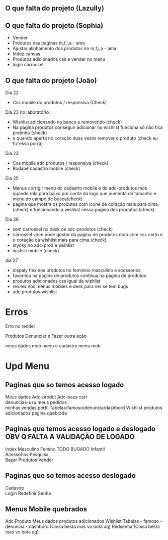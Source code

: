 ## O que falta do projeto (Lazully)
## O que falta do projeto (Sophia)

- Vender
- Produtos nas paginas m,f,i,a - ama
- Ajustar alinhamento dos produtos no m,f,i,a - ama
- Indez canvas
- Produtos adicionados css e vender no menu
- login carrossel

## O que falta do projeto (João)

Dia 22 
- Css mobile do produtos / responsiva (Check)

Dia 23 no laboratório:
- Wishlist adicionando no banco e removendo  (check)
- Na pagina produtos conseguir adicionar no wishlist funciona só não fica pretinho (check)
- e quando aperta no coração duas vezes remover o produto (check eu fiz essa porra)

Dia 23 
- Css mobile adc produtos / responsiva (check)
- Rodapé cadastro mobile (check)

Dia 25

- Menus corrigir menu do cadastro mobile e do adc-produtos mob quando rola para baixo por conta da logo que aumenta de tamanho e menu do campo de busca(check)
- pagina que mostra os produtos com ícone de coração mais para cima (check)
e funcionando a wishlist nessa pagina dos produtos (check)


Dia 26


- sem carrossel no desk de adc-produtos (check)
- carrossel voce pode gostar da pagina de produtos mob com css certo e o coração da wishlist mais para cima (check)
- stycky no adc-prod e wishlist
- wishilit mobile (check)


dia 27
- dispaly flex nos produtos no feminino masculino e acessorios
- favoritou na pagina de produtos continua na pagina de produtos
- produtos adicionados css igual da wishlist
- review nos menus mobiles e desk para ver se tem bugs
- adc produtos wishlist 

# Erros

Erro no render

Produtos Denunciar e Fazer outra ação

meus dados mob menu e cadastro menu mob






# Upd Menu
## Paginas que so temos acesso logado
Meus dados
Adc-produt
Adc-baza
cart  
denuncias-usu 
meus pedidos  
minhas vendas 
perfil
Tabelas/famoso/denuncia/dashbord
Wishlist
produtos adicionados         pagina quebrada

## Paginas que temos acesso logado e deslogado          OBV Q FALTA A VALIDAÇÃO DE LOGADO
Index 
Masculino 
Femino      TODO BUGADO 
Infantil  
Acessorios
Pesquisa  
Bazar
Produtos
Vender

## Paginas que so temos acesso deslogado
Cadastro  
Login 
Redefinir Senha   


## Menus Mobile quebrados
Adc Produto
Meus dados
produtos adicionados
Wishlist
Tabelas - famoso - denuncia - dashbord (Coisa besta mas vo bota aq)
Redsenha (Coisa besta mas vo bota aq)

